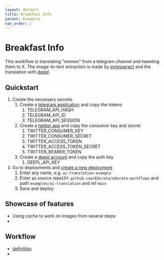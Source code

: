 ```yaml
---
layout: default
title: Breakfast Info
parent: Examples
nav_order: 1
---
```


# Breakfast Info

This workflow is translating "memes" from a telegram channel and tweeting them to X. The image-to-text extraction is made by [pytesseract](https://pypi.org/project/pytesseract/) and the translation with [deepl](https://www.deepl.com/translator).

## Quickstart

1. Create the necessary secrets
   1. Create a [telegram application](https://core.telegram.org/api/obtaining_api_id) and copy the tokens
      1. TELEGRAM_API_HASH
      2. TELEGRAM_API_ID
      3. TELEGRAM_API_SESSION
   2. Create a [twitter app](https://developer.twitter.com/en/apps) and copy the consumer key and secret
      1. TWITTER_CONSUMER_KEY
      2. TWITTER_CONSUMER_SECRET
      3. TWITTER_ACCESS_TOKEN
      4. TWITTER_ACCESS_TOKEN_SECRET
      5. TWITTER_BEARER_TOKEN
   3. Create a [deepl account](https://www.deepl.com/pro.html#developer) and copy the auth key
      1. DEEPL_API_KEY
1. Go to deployments and [create a new deployment](https://edurata.com/deployments)
   1. Enter any name, e.g. `ai-translation-example`
   2. Enter as source repoUrl: `github.com/Edurata/edurata-workflows` and path `examples/ai-translation` and ref `main`
   3. Save and deploy

## Showcase of features

- Using cache to work on images from several steps
-

## Workflow

- [definition](https://github.com/Edurata/edurata-workflows/blob/main/examples/ai-translator.eduwc.yaml)
-

